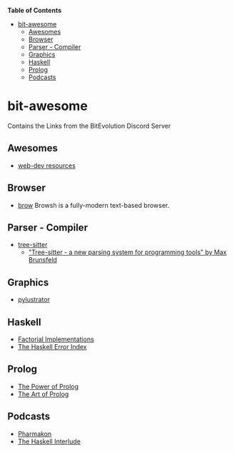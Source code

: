 <!-- markdown-toc start - Don't edit this section. Run M-x markdown-toc-refresh-toc -->
**Table of Contents**

- [bit-awesome](#bit-awesome)
    - [Awesomes](#awesomes)
    - [Browser](#browser)
    - [Parser - Compiler](#parser---compiler)
    - [Graphics](#graphics)
    - [Haskell](#haskell)
    - [Prolog](#prolog)
    - [Podcasts](#podcasts)

<!-- markdown-toc end -->

# bit-awesome #

Contains the Links from the BitEvolution Discord Server

## Awesomes ##

  * [web-dev resources](https://free-for.dev/#/)

## Browser

   * [brow](https://www.brow.sh/) Browsh is a fully-modern text-based browser.

## Parser - Compiler ##

  * [tree-sitter](https://tree-sitter.github.io/tree-sitter/)
      * ["Tree-sitter - a new parsing system for programming tools" by Max Brunsfeld](https://youtu.be/Jes3bD6P0To)

## Graphics ##

  * [pylustrator](https://pylustrator.readthedocs.io/en/latest/)

## Haskell ##

  * [Factorial Implementations](http://pages.cpsc.ucalgary.ca/~robin/class/449/Evolution.htm)
  * [The Haskell Error Index](https://errors.haskell.org/)

## Prolog ##

  * [The Power of Prolog](https://www.metalevel.at/prolog)
  * [The Art of Prolog](https://mitpress.mit.edu/9780262691055/the-art-of-prolog/)

## Podcasts ##

  * [Pharmakon](https://podcasts.google.com/feed/aHR0cHM6Ly9hbmNob3IuZm0vcy9hOTdjMWM0MC9wb2RjYXN0L3Jzcw)
  * [The Haskell Interlude](https://haskell.foundation/podcast)
